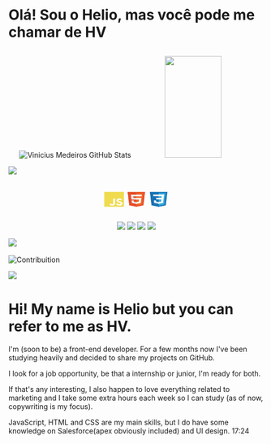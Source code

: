 # Olá! Sou o Helio, mas você pode me chamar de HV

## 

<div align="center">  
 <img width="49%" height="195px" src="https://github-readme-stats.vercel.app/api?username=helioaubarca&show_icons=true&theme=dracula" alt="Vinicius Medeiros GitHub Stats" /> 
  <img width="47%" height="200px" src="https://github-readme-stats.vercel.app/api/top-langs/?username=helioaubarca&layout=compact&hide_border=true&theme=dracula" />
</div>

![](https://i.imgur.com/waxVImv.png)

<div align="center" style="display: inline_block"><br>
  <img align="center" alt="JS" height="30" width="40" src="https://raw.githubusercontent.com/devicons/devicon/master/icons/javascript/javascript-plain.svg">
  <img align="center" alt="HTML" height="30" width="40" src="https://raw.githubusercontent.com/devicons/devicon/master/icons/html5/html5-original.svg">
  <img align="center" alt="CSS" height="30" width="40" src="https://raw.githubusercontent.com/devicons/devicon/master/icons/css3/css3-original.svg">
</div>

##

<div align="center"> 
  <a href="https://instagram.com/hvprogrammer" target="_blank"><img src="https://img.shields.io/badge/-Instagram-%23E4405F?style=for-the-badge&logo=instagram&logoColor=white" target="_blank"></a>
 <a href="https://discord.com/channels/@me/1029775959227891744" target="_blank"><img src="https://img.shields.io/badge/Discord-7289DA?style=for-the-badge&logo=discord&logoColor=white" target="_blank"></a> 
  <a href = "mailto:helioaubarca@gmail.com"><img src="https://img.shields.io/badge/-Gmail-%23333?style=for-the-badge&logo=gmail&logoColor=white" target="_blank"></a>
  <a href="https://www.linkedin.com/in/vinicius-m-89aa49176/" target="_blank"><img src="https://img.shields.io/badge/-LinkedIn-%230077B5?style=for-the-badge&logo=linkedin&logoColor=white" target="_blank"></a> 
 
  </div>

![](https://i.imgur.com/waxVImv.png)

![Contribuition](https://activity-graph.herokuapp.com/graph?username=helioaubarca&theme=dracula&hide_border=true&area=true)

![](https://i.imgur.com/waxVImv.png)

# Hi! My name is Helio but you can refer to me as HV.

I'm (soon to be) a front-end developer. For a few months now I've been studying heavily and decided to share my projects on GitHub.

I look for a job opportunity, be that a internship or junior, I'm ready for both. 

If that's any interesting, I also happen to love everything related to marketing and I take some extra hours each week so I can study (as of now, copywriting is my focus).

JavaScript, HTML and CSS are my main skills, but I do have some knowledge on Salesforce(apex obviously included) and UI design.
17:24



